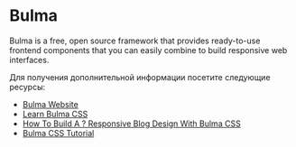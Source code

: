 # Bulma

Bulma is a free, open source framework that provides ready-to-use frontend components that you can easily combine to build responsive web interfaces.

Для получения дополнительной информации посетите следующие ресурсы:

- [Bulma Website](https://bulma.io/)
- [Learn Bulma CSS](https://scrimba.com/learn/bulma)
- [How To Build A ? Responsive Blog Design With Bulma CSS](https://www.freecodecamp.org/news/how-to-build-a-responsive-blog-design-with-bulma-css-c2257a17c16b)
- [Bulma CSS Tutorial](https://youtube.com/playlist?list=PL4cUxeGkcC9iXItWKbaQxcyDT1u6E7a8a)
